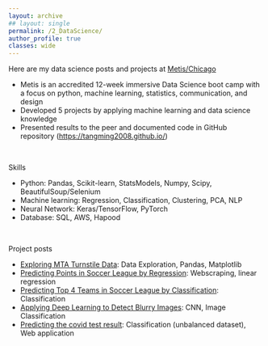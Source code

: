 ```yaml
---
layout: archive
## layout: single
permalink: /2_DataScience/
author_profile: true
classes: wide
---
```


Here are my data science posts and projects at [Metis/Chicago](https://www.thisismetis.com/)
- Metis is an accredited 12-week immersive Data Science boot camp with a focus on python, machine learning, statistics, communication, and design
- Developed 5 projects by applying machine learning and data science knowledge
- Presented results to the peer and documented code in GitHub repository (https://tangming2008.github.io/)

<br/>

Skills
- Python: Pandas, Scikit-learn, StatsModels, Numpy, Scipy, BeautifulSoup/Selenium
- Machine learning: Regression, Classification, Clustering, PCA, NLP
- Neural Network: Keras/TensorFlow, PyTorch
- Database: SQL, AWS, Hapood

<br/>

Project posts
- [Exploring MTA Turnstile Data](https://tangming2008.github.io//portfolio/portfolio-1/): Data Exploration, Pandas, Matplotlib
- [Predicting Points in Soccer League by Regression](https://tangming2008.github.io//portfolio/portfolio-2/): Webscraping, linear regression
- [Predicting Top 4 Teams in Soccer League by Classification](https://tangming2008.github.io//portfolio/portfolio-3/): Classification
- [Applying Deep Learning to Detect Blurry Images](https://tangming2008.github.io//portfolio/portfolio-4/): CNN, Image Classification
- [Predicting the covid test result](https://tangming2008.github.io//portfolio/portfolio-5/): Classification (unbalanced dataset), Web application
